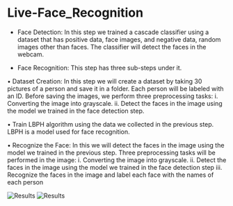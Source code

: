 # Live-Face_Recognition


- Face Detection:
In this step we trained a cascade classifier using a dataset that has positive data, face images, and negative data, random images other than faces. The classifier will detect the faces in the webcam.

- Face Recognition:
This step has three sub-steps under it.

•	Dataset Creation:
In this step we will create a dataset by taking 30 pictures of a person and save it in a folder. Each person will be labeled with an ID. Before saving the images, we perform three preprocessing tasks:
i. Converting the image into grayscale.
ii. Detect the faces in the image using the model we trained in the face detection step.

•	Train LBPH algorithm using the data we collected in the previous step. LBPH is a model used for face recognition.


•	Recognize the Face:
In this we will detect the faces in the image using the model we trained in the previous step. Three preprocessing tasks will be performed in the image:
i. Converting the image into grayscale.
ii. Detect the faces in the image using the model we trained in the face detection step
iii. Recognize the faces in the image and label each face with the names of each person


![Results](https://github.com/Tariq-Hommadi/Real-Time-Face-Recognition/blob/main/Picture2.png?raw=true "Results")
![Results](https://github.com/Tariq-Hommadi/Real-Time-Face-Recognition/blob/main/Picture1.png?raw=true "Results")
